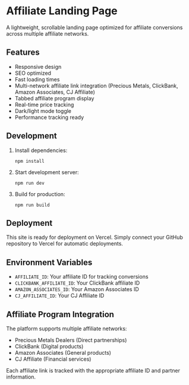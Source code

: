 # Affiliate Landing Page

A lightweight, scrollable landing page optimized for affiliate conversions across multiple affiliate networks.

## Features

- Responsive design
- SEO optimized
- Fast loading times
- Multi-network affiliate link integration (Precious Metals, ClickBank, Amazon Associates, CJ Affiliate)
- Tabbed affiliate program display
- Real-time price tracking
- Dark/light mode toggle
- Performance tracking ready

## Development

1. Install dependencies:
   ```
   npm install
   ```

2. Start development server:
   ```
   npm run dev
   ```

3. Build for production:
   ```
   npm run build
   ```

## Deployment

This site is ready for deployment on Vercel. Simply connect your GitHub repository to Vercel for automatic deployments.

## Environment Variables

- `AFFILIATE_ID`: Your affiliate ID for tracking conversions
- `CLICKBANK_AFFILIATE_ID`: Your ClickBank affiliate ID
- `AMAZON_ASSOCIATES_ID`: Your Amazon Associates ID
- `CJ_AFFILIATE_ID`: Your CJ Affiliate ID

## Affiliate Program Integration

The platform supports multiple affiliate networks:
- Precious Metals Dealers (Direct partnerships)
- ClickBank (Digital products)
- Amazon Associates (General products)
- CJ Affiliate (Financial services)

Each affiliate link is tracked with the appropriate affiliate ID and partner information.
